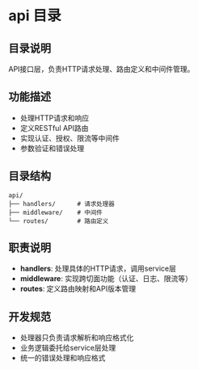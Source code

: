 # api 目录

## 目录说明
API接口层，负责HTTP请求处理、路由定义和中间件管理。

## 功能描述
- 处理HTTP请求和响应
- 定义RESTful API路由
- 实现认证、授权、限流等中间件
- 参数验证和错误处理

## 目录结构
```
api/
├── handlers/      # 请求处理器
├── middleware/    # 中间件
└── routes/        # 路由定义
```

## 职责说明
- **handlers**: 处理具体的HTTP请求，调用service层
- **middleware**: 实现跨切面功能（认证、日志、限流等）
- **routes**: 定义路由映射和API版本管理

## 开发规范
- 处理器只负责请求解析和响应格式化
- 业务逻辑委托给service层处理
- 统一的错误处理和响应格式